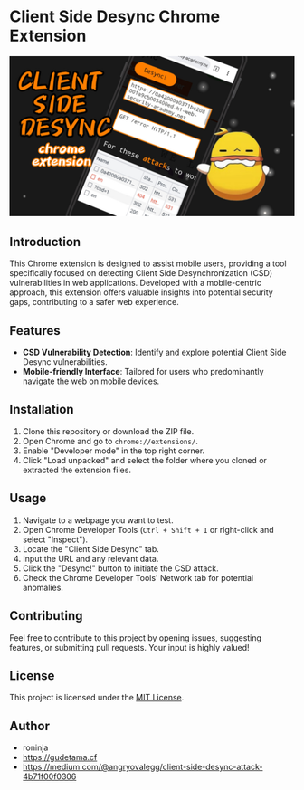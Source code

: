 # Client Side Desync Chrome Extension

![Extension Logo](csd.jpg)

## Introduction

This Chrome extension is designed to assist mobile users, providing a tool specifically focused on detecting Client Side Desynchronization (CSD) vulnerabilities in web applications. Developed with a mobile-centric approach, this extension offers valuable insights into potential security gaps, contributing to a safer web experience.

## Features

- **CSD Vulnerability Detection**: Identify and explore potential Client Side Desync vulnerabilities.
- **Mobile-friendly Interface**: Tailored for users who predominantly navigate the web on mobile devices.

## Installation

1. Clone this repository or download the ZIP file.
2. Open Chrome and go to `chrome://extensions/`.
3. Enable "Developer mode" in the top right corner.
4. Click "Load unpacked" and select the folder where you cloned or extracted the extension files.

## Usage

1. Navigate to a webpage you want to test.
2. Open Chrome Developer Tools (`Ctrl + Shift + I` or right-click and select "Inspect").
3. Locate the "Client Side Desync" tab.
4. Input the URL and any relevant data.
5. Click the "Desync!" button to initiate the CSD attack.
6. Check the Chrome Developer Tools' Network tab for potential anomalies.

## Contributing

Feel free to contribute to this project by opening issues, suggesting features, or submitting pull requests. Your input is highly valued!

## License

This project is licensed under the [MIT License](LICENSE).

## Author

- roninja
- https://gudetama.cf
- https://medium.com/@angryovalegg/client-side-desync-attack-4b71f00f0306

